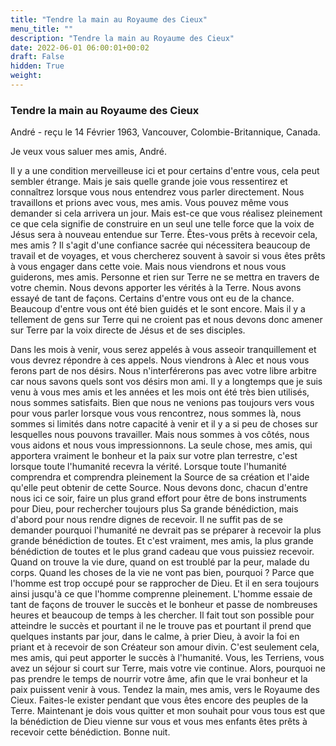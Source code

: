 ```yaml
---
title: "Tendre la main au Royaume des Cieux"
menu_title: ""
description: "Tendre la main au Royaume des Cieux"
date: 2022-06-01 06:00:01+00:02
draft: False
hidden: True
weight:
---
```

### Tendre la main au Royaume des Cieux

André - reçu le 14 Février 1963, Vancouver, Colombie-Britannique, Canada.

Je veux vous saluer mes amis, André.

Il y a une condition merveilleuse ici et pour certains d'entre vous, cela peut sembler étrange. Mais je sais quelle grande joie vous ressentirez et connaîtrez lorsque vous nous entendrez vous parler directement. Nous travaillons et prions avec vous, mes amis. Vous pouvez même vous demander si cela arrivera un jour. Mais est-ce que vous réalisez pleinement ce que cela signifie de construire en un seul une telle force que la voix de Jésus sera à nouveau entendue sur Terre. Êtes-vous prêts à recevoir cela, mes amis ? Il s'agit d'une confiance sacrée qui nécessitera beaucoup de travail et de voyages, et vous chercherez souvent à savoir si vous êtes prêts à vous engager dans cette voie. Mais nous viendrons et nous vous guiderons, mes amis. Personne et rien sur Terre ne se mettra en travers de votre chemin. Nous devons apporter les vérités à la Terre. Nous avons essayé de tant de façons. Certains d'entre vous ont eu de la chance. Beaucoup d'entre vous ont été bien guidés et le sont encore. Mais il y a tellement de gens sur Terre qui ne croient pas et nous devons donc amener sur Terre par la voix directe de Jésus et de ses disciples.

Dans les mois à venir, vous serez appelés à vous asseoir tranquillement et vous devrez répondre à ces appels. Nous viendrons à Alec et nous vous ferons part de nos désirs. Nous n'interférerons pas avec votre libre arbitre car nous savons quels sont vos désirs mon ami. Il y a longtemps que je suis venu à vous mes amis et les années et les mois ont été très bien utilisés, nous sommes satisfaits. Bien que nous ne venions pas toujours vers vous pour vous parler lorsque vous vous rencontrez, nous sommes là, nous sommes si limités dans notre capacité à venir et il y a si peu de choses sur lesquelles nous pouvons travailler. Mais nous sommes à vos côtés, nous vous aidons et nous vous impressionnons. La seule chose, mes amis, qui apportera vraiment le bonheur et la paix sur votre plan terrestre, c'est lorsque toute l'humanité recevra la vérité. Lorsque toute l'humanité comprendra et comprendra pleinement la Source de sa création et l'aide qu'elle peut obtenir de cette Source. Nous devons donc, chacun d'entre nous ici ce soir, faire un plus grand effort pour être de bons instruments pour Dieu, pour rechercher toujours plus Sa grande bénédiction, mais d'abord pour nous rendre dignes de recevoir. Il ne suffit pas de se demander pourquoi l'humanité ne devrait pas se préparer à recevoir la plus grande bénédiction de toutes. Et c'est vraiment, mes amis, la plus grande bénédiction de toutes et le plus grand cadeau que vous puissiez recevoir. Quand on trouve la vie dure, quand on est troublé par la peur, malade du corps. Quand les choses de la vie ne vont pas bien, pourquoi ? Parce que l'homme est trop occupé pour se rapprocher de Dieu. Et il en sera toujours ainsi jusqu'à ce que l'homme comprenne pleinement. L'homme essaie de tant de façons de trouver le succès et le bonheur et passe de nombreuses heures et beaucoup de temps à les chercher. Il fait tout son possible pour atteindre le succès et pourtant il ne le trouve pas et pourtant il prend que quelques instants par jour, dans le calme, à prier Dieu, à avoir la foi en priant et à recevoir de son Créateur son amour divin. C'est seulement cela, mes amis, qui peut apporter le succès à l'humanité. Vous, les Terriens, vous avez un séjour si court sur Terre, mais votre vie continue. Alors, pourquoi ne pas prendre le temps de nourrir votre âme, afin que le vrai bonheur et la paix puissent venir à vous. Tendez la main, mes amis, vers le Royaume des Cieux. Faites-le exister pendant que vous êtes encore des peuples de la Terre. Maintenant je dois vous quitter et mon souhait pour vous tous est que la bénédiction de Dieu vienne sur vous et vous mes enfants êtes prêts à recevoir cette bénédiction. Bonne nuit.
